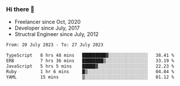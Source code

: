 ### Hi there 👋

- Freelancer since Oct, 2020
- Developer since July, 2017
- Structral Engineer since July, 2012

<!--START_SECTION:waka-->

```txt
From: 20 July 2023 - To: 27 July 2023

TypeScript   8 hrs 48 mins   █████████▓░░░░░░░░░░░░░░░   38.41 %
ERB          7 hrs 36 mins   ████████▒░░░░░░░░░░░░░░░░   33.19 %
JavaScript   5 hrs 5 mins    █████▓░░░░░░░░░░░░░░░░░░░   22.23 %
Ruby         1 hr 6 mins     █▒░░░░░░░░░░░░░░░░░░░░░░░   04.84 %
YAML         15 mins         ▒░░░░░░░░░░░░░░░░░░░░░░░░   01.12 %
```

<!--END_SECTION:waka-->
